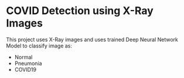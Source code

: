 # COVID Detection using X-Ray Images
This project uses X-Ray images and uses trained Deep Neural Network Model to classify image as:
- Normal
- Pneumonia
- COVID19 

